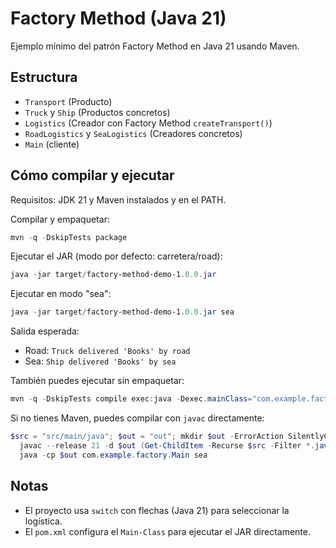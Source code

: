 # Factory Method (Java 21)

Ejemplo mínimo del patrón Factory Method en Java 21 usando Maven.

## Estructura
- `Transport` (Producto)
- `Truck` y `Ship` (Productos concretos)
- `Logistics` (Creador con Factory Method `createTransport()`)
- `RoadLogistics` y `SeaLogistics` (Creadores concretos)
- `Main` (cliente)

## Cómo compilar y ejecutar

Requisitos: JDK 21 y Maven instalados y en el PATH.

Compilar y empaquetar:

```powershell
mvn -q -DskipTests package
```

Ejecutar el JAR (modo por defecto: carretera/road):

```powershell
java -jar target/factory-method-demo-1.0.0.jar
```

Ejecutar en modo "sea":

```powershell
java -jar target/factory-method-demo-1.0.0.jar sea
```

Salida esperada:
- Road: `Truck delivered 'Books' by road`
- Sea: `Ship delivered 'Books' by sea`

También puedes ejecutar sin empaquetar:

```powershell
mvn -q -DskipTests compile exec:java -Dexec.mainClass="com.example.factory.Main" -Dexec.args="sea"
```

Si no tienes Maven, puedes compilar con `javac` directamente:

```powershell
$src = "src/main/java"; $out = "out"; mkdir $out -ErrorAction SilentlyContinue | Out-Null; `
  javac --release 21 -d $out (Get-ChildItem -Recurse $src -Filter *.java).FullName; `
  java -cp $out com.example.factory.Main sea
```

## Notas
- El proyecto usa `switch` con flechas (Java 21) para seleccionar la logística.
- El `pom.xml` configura el `Main-Class` para ejecutar el JAR directamente.
